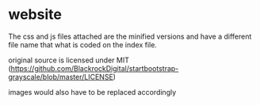 # website

The css and js files attached are the minified versions and have a different file name that what is coded on the index file.

original source is licensed under MIT (https://github.com/BlackrockDigital/startbootstrap-grayscale/blob/master/LICENSE)

images would also have to be replaced accordingly
